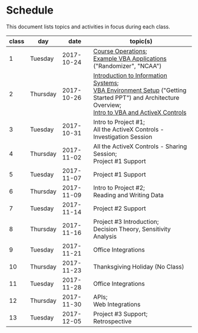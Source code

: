 # Schedule

This document lists topics and activities in focus during each class.

class | day | date | topic(s)
--- | --- | --- | ---
1 | Tuesday | 2017-10-24 | [Course Operations](/README.md); <br> [Example VBA Applications](https://campus.georgetown.edu/webapps/blackboard/content/listContentEditable.jsp?content_id=_4454518_1&course_id=_745457_1) ("Randomizer", "NCAA")
2 | Thursday | 2017-10-26 | [Introduction to Information Systems](/notes/information-systems/overview.md); <br> [VBA Environment Setup](https://campus.georgetown.edu/webapps/blackboard/content/listContentEditable.jsp?content_id=_4454518_1&course_id=_745457_1) ("Getting Started PPT") and Architecture Overview; <br> [Intro to VBA and ActiveX Controls](/exercises/self-aware-button/exercise.md)
3 | Tuesday | 2017-10-31 | Intro to Project #1; <br> All the ActiveX Controls - Investigation Session
4 | Thursday | 2017-11-02 | All the ActiveX Controls - Sharing Session; <br> Project #1 Support
5 | Tuesday | 2017-11-07 | Project #1 Support
6 | Thursday | 2017-11-09 | Intro to Project #2; <br> Reading and Writing Data
7 | Tuesday | 2017-11-14 | Project #2 Support
8 | Thursday | 2017-11-16 | Project #3 Introduction; <br> Decision Theory, Sensitivity Analysis
9 | Tuesday | 2017-11-21 | Office Integrations
10 | Thursday | 2017-11-23 | Thanksgiving Holiday (No Class)
11 | Tuesday | 2017-11-28 | Office Integrations
12 | Thursday | 2017-11-30 | APIs; <br> Web Integrations
13 | Tuesday | 2017-12-05 | Project #3 Support; <br> Retrospective
